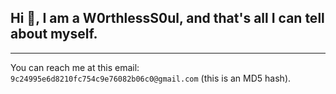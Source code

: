 ## Hi 👋, I am a W0rthlessS0ul, and that's all I can tell about myself.
---
You can reach me at this email: `9c24995e6d8210fc754c9e76082b06c0@gmail.com` (this is an MD5 hash).
